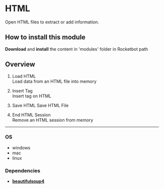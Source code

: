 



  # HTML
  
Open HTML files to extract or add information.  

## How to install this module
  
__Download__ and __install__ the content in 'modules' folder in Rocketbot path  



## Overview


1. Load HTML  
Load data from an HTML file into memory

2. Insert Tag  
Insert tag on HTML

3. Save HTML 
Save HTML File

4. End HTML Session  
Remove an HTML session from memory  



----
### OS

- windows
- mac
- linux

### Dependencies
- [**beautifulsoup4**](https://pypi.org/project/beautifulsoup4/)
